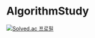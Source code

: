 # AlgorithmStudy
[![Solved.ac
프로필](http://mazassumnida.wtf/api/v2/generate_badge?boj=kjy0302014)](https://solved.ac/kjy0302014)
